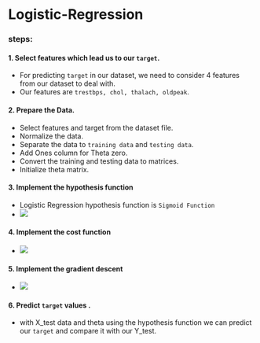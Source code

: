 # Logistic-Regression
### steps:
#### 1. Select features which lead us to our `target`.
* For predicting `target` in our dataset, we need to consider 4 features from our dataset to deal with.
* Our features are `trestbps, chol, thalach, oldpeak`.
#### 2. Prepare the Data.
* Select features and target from the dataset file.
* Normalize the data.
* Separate the data to `training data` and `testing data`.
* Add Ones column for Theta zero.
* Convert the training and testing data to matrices.
* Initialize theta matrix.

#### 3. Implement the hypothesis function
* Logistic Regression hypothesis function is `Sigmoid Function` 
* ![](https://i.imgur.com/0STr3qR.png)
#### 4. Implement the cost function

* ![](https://i.imgur.com/Jag6T6i.png)
#### 5. Implement the gradient descent
* ![](https://i.imgur.com/3frogzZ.png)
#### 6. Predict `target` values . 
* with X_test data and theta using the hypothesis function we can predict our `target` and compare it with our Y_test.

